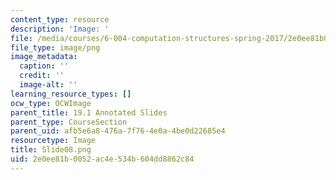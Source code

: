 ```yaml
---
content_type: resource
description: 'Image: '
file: /media/courses/6-004-computation-structures-spring-2017/2e0ee81b0052ac4e534b604dd8862c84_Slide08.png
file_type: image/png
image_metadata:
  caption: ''
  credit: ''
  image-alt: ''
learning_resource_types: []
ocw_type: OCWImage
parent_title: 19.1 Annotated Slides
parent_type: CourseSection
parent_uid: afb5e6a8-476a-7f76-4e0a-4be0d22685e4
resourcetype: Image
title: Slide08.png
uid: 2e0ee81b-0052-ac4e-534b-604dd8862c84
---
```

